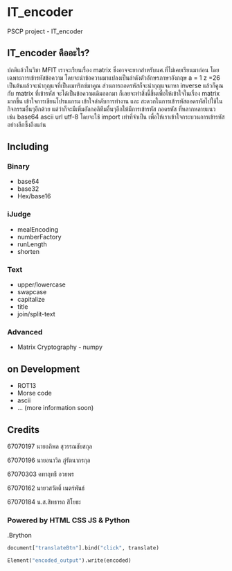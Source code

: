 # IT_encoder
PSCP project - IT_encoder

## IT_encoder คืออะไร?
ปกติแล้วในวิชา MFIT เราจะเรียนเรื่อง matrix ซึ่งอาจจะยากสำหรับนศ.ที่ไม่เคยเรียนมาก่อน โดยเฉพาะการเข้ารหัสข้อความ โดยจะนำข้อความมาแปลงเป็นลำดังตัวอักษรภาษาอังกฤษ a = 1 z =26 เป็นต้นแล้วจะนำกุญแจที่เป็นเมทริกซ์มาคูณ ส่วนการถอดรหัสก็จะนำกุญแจมาหา inverse แล้วก็คูณกับ matrix ที่เข้ารหัส จะได้เป็นข้อความเดิมออกมา ก็เลยจะทำสิ่งนี้ขึ้นเพื่อให้เข้าใจในเรื่อง matrix มากขึ้น เข้าใจการเขียนโปรแแกรม เข้าใจลำดับการทำงาน และ สะดวกในการเข้ารหัสถอดรหัสไปใช้ในกิจกรรมอื่นๆอีกด้วย แต่ว่าก็จะมีเพิ่มอัลกอลิทึมอื่นๆอีกให้มีการเข้ารหัส ถอดรหัส ที่หลากหลายแนว เช่น base64 ascii url utf-8 โดยจะใช้ import เท่าที่จำเป็น เพื่อให้เราเข้าใจกระบวนการเข้ารหัสอย่างลึกซึ้งถึงแก่น

## Including
### Binary
* base64
* base32
* Hex/base16

### iJudge
* mealEncoding
* numberFactory
* runLength
* shorten

### Text
* upper/lowercase
* swapcase
* capitalize
* title
* join/split-text

### Advanced
* Matrix Cryptography - numpy

## on Development 
* ROT13
* Morse code
* ascii
* ... (more information soon)

## Credits
67070197 นายอภิพล สุวรรณชัยสกุล

67070196 นายอนาวิล ภู่รัตนากรกุล

67070303 คทาฤทธี อวยพร

67070162 นายวสวัตติ์ เนตร์พันธ์

67070184 น.ส.สิทธารถ สีโยธะ


### Powered by HTML CSS JS & Python

.Brython
```py
document["translateBtn"].bind("click", translate)
```

<py-script>

```py
Element("encoded_output").write(encoded)
```




